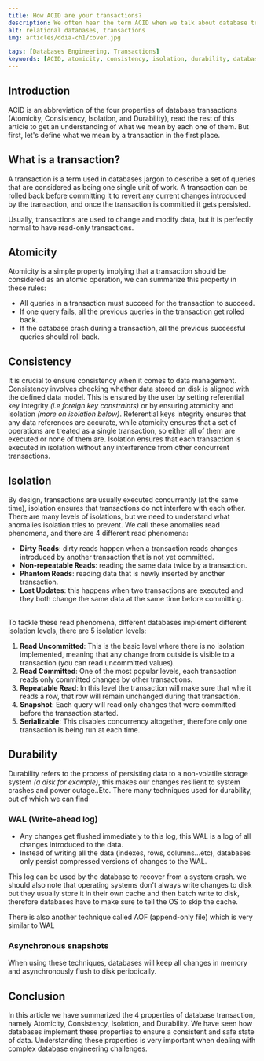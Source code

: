 ```yaml
---
title: How ACID are your transactions?
description: We often hear the term ACID when we talk about database transactions, in this article we will dissect what they mean.
alt: relational databases, transactions
img: articles/ddia-ch1/cover.jpg

tags: [Databases Engineering, Transactions]
keywords: [ACID, atomicity, consistency, isolation, durability, databases, relational databases, transactions]
---
```


## Introduction

ACID is an abbreviation of the four properties of database transactions (Atomicity, Consistency, Isolation, and Durability), read the rest of this article to get an understanding of what we mean by each one of them. But first, let's define what we mean by a transaction in the first place.

## What is a transaction?

A transaction is a term used in databases jargon to describe a set of queries that are considered as being one single unit of work. A transaction can be rolled back before committing it to revert any current changes introduced by the transaction, and once the transaction is committed it gets persisted.

Usually, transactions are used to change and modify data, but it is perfectly normal to have read-only transactions.

## Atomicity

Atomicity is a simple property implying that a transaction should be considered as an atomic operation, we can summarize this property in these rules:

- All queries in a transaction must succeed for the transaction to succeed.
- If one query fails, all the previous queries in the transaction get rolled back.
- If the database crash during a transaction, all the previous successful queries should roll back.

## Consistency

It is crucial to ensure consistency when it comes to data management. Consistency involves checking whether data stored on disk is aligned with the defined data model. This is ensured by the user by setting referential key integrity _(i.e foreign key constraints)_ or by ensuring atomicity and isolation _(more on isolation below)_.  Referential keys integrity ensures that any data references are accurate, while atomicity ensures that a set of operations are treated as a single transaction, so either all of them are executed or none of them are. Isolation ensures that each transaction is executed in isolation without any interference from other concurrent transactions.


## Isolation

By design, transactions are usually executed concurrently (at the same time), isolation ensures that transactions do not interfere with each other. There are many levels of isolations, but we need to understand what anomalies isolation tries to prevent. We call these anomalies read phenomena, and there are 4 different read phenomena:

- **Dirty Reads**: dirty reads happen when a transaction reads changes introduced by another transaction that is not yet committed.
- **Non-repeatable Reads**: reading the same data twice by a transaction.
- **Phantom Reads**: reading data that is newly inserted by another transaction.
- **Lost Updates**: this happens when two transactions are executed and they both change the same data at the same time before committing.

<br>
To tackle these read phenomena, different databases implement different isolation levels, there are 5 isolation levels:

1. **Read Uncommitted**: This is the basic level where there is no isolation implemented, meaning that any change from outside is visible to a transaction (you can read uncommitted values).
2. **Read Committed**: One of the most popular levels, each transaction reads only committed changes by other transactions.
3. **Repeatable Read**: In this level the transaction will make sure that whe it reads a row, that row will remain unchanged during that transaction.
4. **Snapshot**: Each query will read only changes that were committed before the transaction started.
5. **Serializable**: This disables concurrency altogether, therefore only one transaction is being run at each time.

## Durability

Durability refers to the process of persisting data to a non-volatile storage system *(a disk for example)*, this makes our changes resilient to system crashes and power outage..Etc. There many techniques used for durability, out of which we can find

### WAL (Write-ahead log)

- Any changes get flushed immediately to this log, this WAL is a log of all changes introduced to the data.
- Instead of writing all the data (indexes, rows, columns...etc), databases only persist compressed versions of changes to the WAL.

This log can be used by the database to recover from a system crash. we should also note that operating systems don't always write changes to disk but they usually store it in their own cache and then batch write to disk, therefore databases have to make sure to tell the OS to skip the cache.

<note>
There is also another technique called AOF (append-only file) which is very similar to WAL
</note>

### Asynchronous snapshots

When using these techniques, databases will keep all changes in memory and asynchronously flush to disk periodically.

## Conclusion

In this article we have summarized the 4 properties of database transaction, namely Atomicity, Consistency, Isolation, and Durability. We have seen how databases implement these properties to ensure a consistent and safe state of data. Understanding these properties is very important when dealing with complex database engineering challenges.